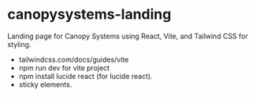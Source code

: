 # canopysystems-landing
Landing page for Canopy Systems using React, Vite, and Tailwind CSS for styling. 

- tailwindcss.com/docs/guides/vite
- npm run dev for vite project
- npm install lucide react  (for lucide react).
- sticky elements.